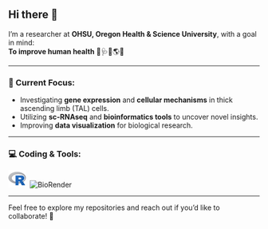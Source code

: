 ## Hi there 👋  

I’m a researcher at **OHSU, Oregon Health & Science University**, with a goal in mind:  
**To improve human health** 🧬🩺💡🌎🌱  

---

### 🔬 Current Focus:
- Investigating **gene expression** and **cellular mechanisms** in thick ascending limb (TAL) cells.  
- Utilizing **sc-RNAseq** and **bioinformatics tools** to uncover novel insights.  
- Improving **data visualization** for biological research.

---

### 💻 Coding & Tools:

<img src="https://github.com/devicons/devicon/blob/master/icons/r/r-original.svg" title="R" alt="R" width="35" height="35"/>&nbsp;  <img src="https://icons.biorender.com/w550xh620/5c9a3661743ac2330043c94d/biorender-logo.png" title="BioRender" alt="BioRender" width="35" height="35"/>&nbsp;

<!-- Add more icons if applicable -->

---

Feel free to explore my repositories and reach out if you’d like to collaborate! 🚀  
